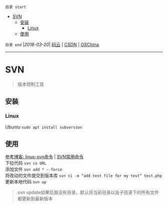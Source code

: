`目录 start`
 
- [SVN](#svn)
    - [安装](#安装)
        - [Linux](#linux)
    - [使用](#使用)

`目录 end` |_2018-03-20_| [码云](https://gitee.com/kcp1104) | [CSDN](http://blog.csdn.net/kcp606) | [OSChina](https://my.oschina.net/kcp1104)
****************************************
# SVN
> 版本控制工具

## 安装
### Linux
_Ubuntu_
`sudo apt install subversion`

## 使用
[参考博客: linux-svn命令](http://blog.csdn.net/gexiaobaohelloworld/article/details/7752862) | [SVN常用命令](http://www.cnblogs.com/SanMaoSpace/p/5102878.html)  
下拉代码 `svn co URL`  
添加文件 `svn add * --force`  
将改动的文件提交到版本库 `svn ci -m “add test file for my test“ test.php`  
更新本地代码 `svn up`  
> svn update如果后面没有目录，默认将当前目录以及子目录下的所有文件都更新到最新版本

